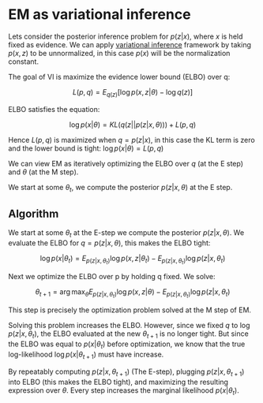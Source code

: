 # EM as variational inference

Lets consider the posterior inference problem for $p(z|x)$, where $x$ is held fixed as evidence. We can apply [variational inference](variational_inference.md) framework by taking $p(x,z)$ to be unnormalized, in this case $p(x)$ will be the normalization constant.

The goal of VI is maximize the evidence lower bound (ELBO) over q:

$$
L(p,q)= E_{q(z)}[\log p(x,z|\theta) - \log q(z)]
$$

ELBO satisfies the equation:

$$
\log p(x|\theta) = KL(q(z|| p(z|x,\theta))) + L(p,q)
$$

Hence $L(p,q)$ is maximized when $q = p(z|x)$, in this case the KL term is zero and the lower bound is tight: $\log p(x|\theta) = L(p,q)$

We can view EM as iteratively optimizing the ELBO over $q$ (at the E step) and $\theta$ (at the M step).

We start at some $\theta_t$, we compute the posterior $p(z|x,\theta)$ at the E step.

## Algorithm
We start at some $\theta_t$ at the E-step we compute the posterior $p(z|x,\theta)$. We evaluate the ELBO for $q=p(z|x,\theta)$, this makes the ELBO tight:

$$
\log p(x|\theta_t) = E_{p(z|x,\theta_t)}\log p(x,z|\theta_t) - E_{p(z|x,\theta_t)}\log p(z|x,\theta_t)
$$

Next we optimize the ELBO over p by holding q fixed. We solve:

$$
\theta_{t+1} = \arg \max_{\theta} E_{p(z|x, \theta_t)} \log p(x,z|\theta) - E_{p(z|x,\theta_t)}\log p(z|x, \theta_t)
$$

This step is precisely the optimization problem solved at the M step of EM.

Solving this problem increases the ELBO. However, since we fixed $q$ to $\log p(z|x,\theta_t)$, the ELBO evaluated at the new $\theta_{t+1}$ is no longer tight. But since the ELBO was equal to $p(x|\theta_t)$ before optimization, we know that the true log-likelihood $\log p(x|\theta_{t+1})$ must have increase.

By repeatably computing $p(z|x, \theta_{t+1})$ (The E-step), plugging $p(z|x,\theta_{t+1})$ into ELBO (this makes the ELBO tight), and maximizing the resulting expression over $\theta$. Every step increases the marginal likelihood $p(x|\theta_t)$.